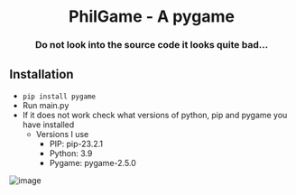 <h1 align="center">PhilGame - A pygame</h1>
<h3 align="center">Do not look into the source code it looks quite bad...</h3>


## Installation
- `pip install pygame`
- Run main.py
- If it does not work check what versions of python, pip and pygame you have installed
  - Versions I use 
    - PIP: pip-23.2.1
    - Python: 3.9
    - Pygame: pygame-2.5.0



![image](https://github.com/MaximFiedler/PhilGame/assets/114857048/4d9f74f0-8a42-436d-9baa-27a3e6f484e9)
